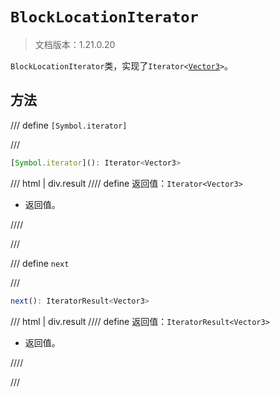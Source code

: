 # `BlockLocationIterator`

> 文档版本：1.21.0.20

`BlockLocationIterator`类，实现了<code>Iterator&lt;<a href="../vector3/">Vector3</a>&gt;</code>。

## 方法

/// define
`[Symbol.iterator]`


///

```js
[Symbol.iterator](): Iterator<Vector3>
```

/// html | div.result
//// define
返回值：`Iterator<Vector3>`

- 返回值。


////

///


/// define
`next`


///

```js
next(): IteratorResult<Vector3>
```

/// html | div.result
//// define
返回值：`IteratorResult<Vector3>`

- 返回值。


////

///

